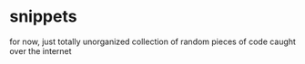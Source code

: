 # snippets

for now, just totally unorganized collection of random pieces of code caught over the internet
